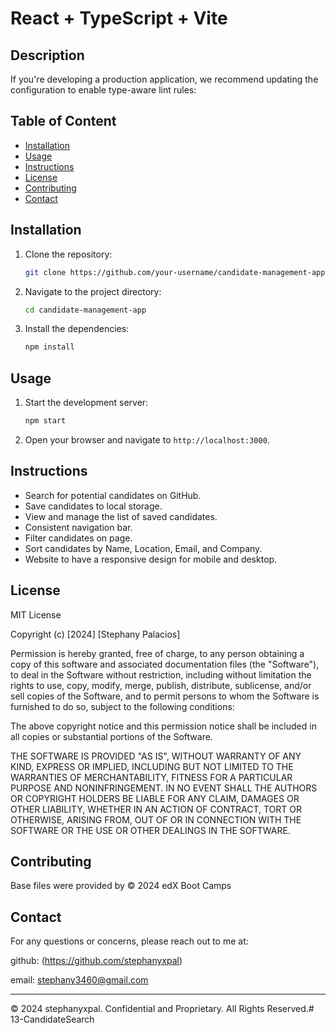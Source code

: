 # React + TypeScript + Vite


## Description

If you're developing a production application, we recommend updating the configuration to enable type-aware lint rules:

## Table of Content

- [Installation](#installation)
- [Usage](#usage)
- [Instructions](#instructions)
- [License](#license)
- [Contributing](#contributing)
- [Contact](#contact)


## Installation

1. Clone the repository:
   ```bash
   git clone https://github.com/your-username/candidate-management-app.git
   ```
2. Navigate to the project directory:
   ```bash
   cd candidate-management-app
   ```
3. Install the dependencies:
   ```bash
   npm install
   ```

## Usage

1. Start the development server:
   ```bash
   npm start
   ```
2. Open your browser and navigate to `http://localhost:3000`.

## Instructions
- Search for potential candidates on GitHub.
- Save candidates to local storage.
- View and manage the list of saved candidates.
- Consistent navigation bar.
- Filter candidates on page.
- Sort candidates by Name, Location, Email, and Company.
- Website to have a responsive design for mobile and desktop.

## License
MIT License

Copyright (c) [2024] [Stephany Palacios]

Permission is hereby granted, free of charge, to any person obtaining a copy
of this software and associated documentation files (the "Software"), to deal
in the Software without restriction, including without limitation the rights
to use, copy, modify, merge, publish, distribute, sublicense, and/or sell
copies of the Software, and to permit persons to whom the Software is
furnished to do so, subject to the following conditions:

The above copyright notice and this permission notice shall be included in all
copies or substantial portions of the Software.

THE SOFTWARE IS PROVIDED "AS IS", WITHOUT WARRANTY OF ANY KIND, EXPRESS OR
IMPLIED, INCLUDING BUT NOT LIMITED TO THE WARRANTIES OF MERCHANTABILITY,
FITNESS FOR A PARTICULAR PURPOSE AND NONINFRINGEMENT. IN NO EVENT SHALL THE
AUTHORS OR COPYRIGHT HOLDERS BE LIABLE FOR ANY CLAIM, DAMAGES OR OTHER
LIABILITY, WHETHER IN AN ACTION OF CONTRACT, TORT OR OTHERWISE, ARISING FROM,
OUT OF OR IN CONNECTION WITH THE SOFTWARE OR THE USE OR OTHER DEALINGS IN THE
SOFTWARE.

## Contributing

Base files were provided by © 2024 edX Boot Camps

## Contact 
For any questions or concerns, please reach out to me at:

github: (https://github.com/stephanyxpal)

email: stephany3460@gmail.com

---
© 2024 stephanyxpal. Confidential and Proprietary. All Rights Reserved.# 13-CandidateSearch
